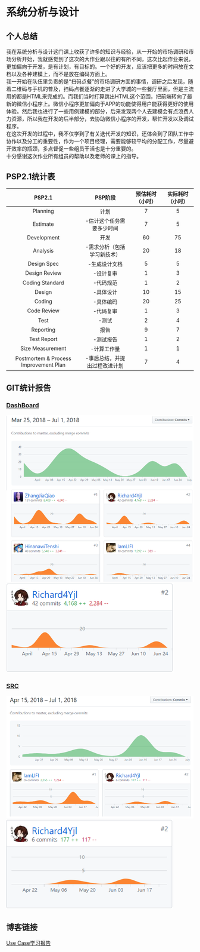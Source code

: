 # 系统分析与设计
## 个人总结
我在系统分析与设计这门课上收获了许多的知识与经验，从一开始的市场调研和市场分析开始，我就感觉到了这次的大作业跟以往的有所不同，这次比起作业来说，更加偏向于开发，是有计划，有目标的。一个好的开发，应该把更多的时间放在文档以及各种建模上，而不是放在编码方面上。  
我一开始在队伍里负责的是“扫码点餐”的市场调研方面的事情，调研之后发现，随着二维码与手机的普及，扫码点餐逐渐的走进了大学城的一些餐厅里面，但是主流用的都是HTML来完成的。而我们当时打算跳出HTML这个范围，把前端转向了最新的微信小程序上。微信小程序更加偏向于APP的功能使得用户能获得更好的使用体验。然后我也进行了一些用例建模的部分，后来发现两个人去建模会有点浪费人力资源，所以我在开发的后半部分，去协助微信小程序的开发，帮忙开发以及调试程序。  
在这次开发的过程中，我不仅学到了有关迭代开发的知识，还体会到了团队工作中协作以及分工的重要性，作为一个项目经理，需要能够较平均的分配工作，尽量避开效率的瓶颈，多点督促一些组员干活也是十分重要的。  
十分感谢这次作业所有组员的帮助以及老师的课上的指导。
## PSP2.1统计表
PSP2.1|PSP阶段|预估耗时（小时）|实际耗时（小时）
:-:|:-:|:-:|:-:
Planning|计划|7|5|
Estimate|-估计这个任务需要多少时间|7|5
Development|开发|60|75
Analysis|-需求分析（包括学习新技术）|20|18
Design Spec|-生成设计文档|5|5
Design Review|-设计复审|1|3
Coding Standard|-代码规范|1|2
Design|-具体设计|10|15
Coding|-具体编码|20|25
Code Review|-代码复审|1|3 
Test|-测试|2|4
Reporting|报告|9|7
Test Report|-测试报告|1|2
Size Measurement|-计算工作量|1|1
Postmortem & Process Improvement Plan|-事后总结，并提出过程改进计划|7|4
## GIT统计报告
### [DashBoard](https://github.com/DeliciousFoodEasyOrder/Dashboard)
![](./assets/img/Total_Dashboard.png)
![](./assets/img/15331385_Dashboard.png)
### [SRC](https://github.com/DeliciousFoodEasyOrder/SRC)
![](./assets/img/Total_SRC.png)
![](./assets/img/15331385-SRC.png)
## 博客链接
[Use Case学习报告](https://blog.csdn.net/yjl_richard/article/details/79950777)
